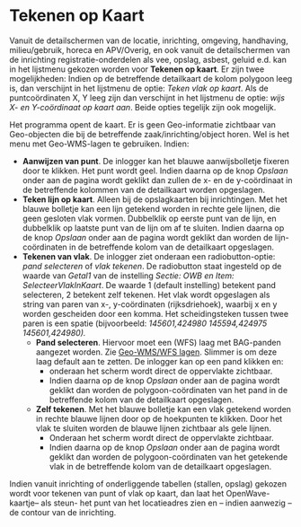 # Tekenen op Kaart

Vanuit de detailschermen van de locatie, inrichting, omgeving, handhaving, milieu/gebruik, horeca en APV/Overig, en ook vanuit de detailschermen van de inrichting registratie-onderdelen als vee, opslag, asbest, geluid e.d. kan in het lijstmenu gekozen worden voor **Tekenen op kaart**.
Er zijn twee mogelijkheden: Indien op de betreffende detailkaart de kolom polygoon leeg is, dan verschijnt in het lijstmenu de optie: _Teken vlak op kaart_. Als de puntcoördinaten X, Y leeg zijn dan verschijnt in het lijstmenu de optie: _wijs X- en Y-coördinaat op kaart aan_. Beide opties tegelijk zijn ook mogelijk.

Het programma opent de kaart. Er is geen Geo-informatie zichtbaar van Geo-objecten die bij de betreffende zaak/inrichting/object horen. Wel is het menu met Geo-WMS-lagen te gebruiken. Indien:

- **Aanwijzen van punt**. De inlogger kan het blauwe aanwijsbolletje fixeren door te klikken. Het punt wordt geel. Indien daarna op de knop _Opslaan_ onder aan de pagina wordt geklikt dan zullen de x- en de y-coördinaat in de betreffende kolommen van de detailkaart worden opgeslagen.
- **Teken lijn op kaart**. Alleen bij de opslagkaarten bij inrichtingen. Met het blauwe bolletje kan een lijn getekend worden in rechte gele lijnen, die geen gesloten vlak vormen. Dubbelklik op eerste punt van de lijn, en dubbelklik op laatste punt van de lijn om af te sluiten. Indien daarna op de knop _Opslaan_ onder aan de pagina wordt geklikt dan worden de lijn-coördinaten in de betreffende kolom van de detailkaart opgeslagen.
- **Tekenen van vlak**. De inlogger ziet onderaan een radiobutton-optie: _pand selecteren_ of _vlak tekenen_. De radiobutton staat ingesteld op de waarde van _Getal1_ van de instelling _Sectie: OWB en Item: SelecteerVlakInKaart_. De waarde 1 (default instelling) betekent pand selecteren, 2 betekent zelf tekenen. Het vlak wordt opgeslagen als string van paren van x-, y-coördinaten (rijksdriehoek), waarbij x en y worden gescheiden door een komma. Het scheidingsteken tussen twee paren is een spatie (bijvoorbeeld: _145601,424980 145594,424975 145601,424980)._
  - **Pand selecteren**. Hiervoor moet een (WFS) laag met BAG-panden aangezet worden. Zie [Geo-WMS/WFS lagen](../../instellen_inrichten/geowms-lagen.md). Slimmer is om deze laag default aan te zetten. De inlogger kan op een pand klikken en:
    - onderaan het scherm wordt direct de oppervlakte zichtbaar.
    - Indien daarna op de knop _Opslaan_ onder aan de pagina wordt geklikt dan worden de polygoon-coördinaten van het pand in de betreffende kolom van de detailkaart opgeslagen.
  - **Zelf tekenen**. Met het blauwe bolletje kan een vlak getekend worden in rechte blauwe lijnen door op de hoekpunten te klikken. Door het vlak te sluiten worden de blauwe lijnen zichtbaar als gele lijnen.
    - Onderaan het scherm wordt direct de oppervlakte zichtbaar.
    - Indien daarna op de knop _Opslaan_ onder aan de pagina wordt geklikt dan worden de polygoon-coördinaten van het getekende vlak in de betreffende kolom van de detailkaart opgeslagen.

Indien vanuit inrichting of onderliggende tabellen (stallen, opslag) gekozen wordt voor tekenen van punt of vlak op
kaart, dan laat het OpenWave-kaartje– als steun- het punt van het locatieadres zien en – indien aanwezig – de contour van de inrichting.
